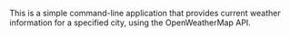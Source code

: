 This is a simple command-line application that provides current weather information for a specified city, using the OpenWeatherMap API.

